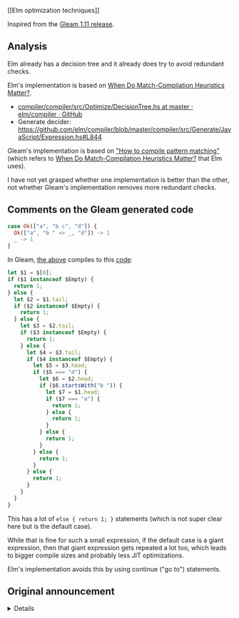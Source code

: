 [[Elm optimization techniques]]

Inspired from the [Gleam 1.11 release](https://gleam.run/news/gleam-javascript-gets-30-percent-faster/).

## Analysis

Elm already has a decision tree and it already does try to avoid redundant checks.

Elm's implementation is based on [When Do Match-Compilation Heuristics Matter?​](https://www.cs.tufts.edu/~nr/cs257/archive/norman-ramsey/match.pdf).
- [compiler/compiler/src/Optimize/DecisionTree.hs at master · elm/compiler · GitHub](https://github.com/elm/compiler/blob/master/compiler/src/Optimize/DecisionTree.hs)
- Generate decider: https://github.com/elm/compiler/blob/master/compiler/src/Generate/JavaScript/Expression.hs#L844

Gleam's implementation is based on ["How to compile pattern matching"](https://julesjacobs.com/notes/patternmatching/patternmatching.pdf) (which refers to [When Do Match-Compilation Heuristics Matter?​](https://www.cs.tufts.edu/~nr/cs257/archive/norman-ramsey/match.pdf) that Elm uses).

I have not yet grasped whether one implementation is better than the other, not whether Gleam's implementation removes more redundant checks.

## Comments on the Gleam generated code

```elm
case Ok(["a", "b c", "d"]) {
  Ok(["a", "b " <> _, "d"]) -> 1
  _ -> 1
}
```

In Gleam, [the above](https://github.com/giacomocavalieri/gleam/blob/2117dbc5476765599d8d182fcc4a3fd75af8b36e/compiler-core/src/javascript/tests/case.rs) compiles to this [code](https://github.com/giacomocavalieri/gleam/blob/2117dbc5476765599d8d182fcc4a3fd75af8b36e/compiler-core/src/javascript/tests/snapshots/gleam_core__javascript__tests__case__nested_string_prefix_match.snap):

```js
let $1 = $[0];
if ($1 instanceof $Empty) {
  return 1;
} else {
  let $2 = $1.tail;
  if ($2 instanceof $Empty) {
    return 1;
  } else {
    let $3 = $2.tail;
    if ($3 instanceof $Empty) {
      return 1;
    } else {
      let $4 = $3.tail;
      if ($4 instanceof $Empty) {
        let $5 = $3.head;
        if ($5 === "d") {
          let $6 = $2.head;
          if ($6.startsWith("b ")) {
            let $7 = $1.head;
            if ($7 === "a") {
              return 1;
            } else {
              return 1;
            }
          } else {
            return 1;
          }
        } else {
          return 1;
        }
      } else {
        return 1;
      }
    }
  }
}
```

This has a lot of `else { return 1; }` statements (which is not super clear here but is the default case).

While that is fine for such a small expression, if the default case is a giant expression, then that giant expression gets repeated a lot too, which leads to bigger compile sizes and probably less JIT optimizations.

Elm's implementation avoids this by using continue ("go to") statements.

## Original announcement

<details>
Extracted from [Gleam JavaScript gets 30% faster](https://gleam.run/news/gleam-javascript-gets-30-percent-faster/)

Gleam has a single flow control construct, the case expression. It runs top-to-bottom checking to see which of the given patterns match the value.

```gleam
pub fn greet(person: Person) -> String {
  case person {
    Teacher(students: [], ..) -> "Hello! No students today?"
    Student(name: "Daria", ..) -> "Hi Daria"
    Student(subject: "Physics", ..) -> "Don't be late for Physics"
    Teacher(name:, ..) | Student(name:, ..) -> "Hello, " <> name <> "!"
  }
}
```

Prior to this release, when compiling to JavaScript code results in `if else` chain, as can be seen in the code below.

```gleam
export function greet(person) {
  if (isTeacher(person) && isEmpty(person.students)) {
    return "Hello! No students today?";
  } else if (isStudent(person) && person.name === "Daria") {
    return "Hi Daria";
  } else if (isStudent(person) && person.subject === "Physics") {
    return "Don't be late for Physics";
  } else if (isTeacher(person)) {
    return "Hello, " + person.name + "!";
  } else {
    return "Hello, " + person.name + "!";
  }
}
```

_Disclaimer: This code has been lightly edited for clarity, but all aspects related to this implementation change remain the same._

This is very understandable and human looking code, but it's not as efficient as possible. For example, if the value is a `Student` with a name other than "Daria" and a subject other than "Physics" then the `isTeacher` and `isStudent` functions are each called twice, resulting in wasted work. Similar problems arise with other patterns, especially with the list type as it would need to be traversed multiple times to check various elements within them.

The new and improved approach is to transform the linear sequence of checks into a _decision tree_, where each check is performed the minimum number of times to find the matching clause as quickly as possible. This decision tree is then compiled into a series of nested `if else` statements in JavaScript.

```
export function greet(person) {
  if (isTeacher(person)) {
    if (isEmpty(person.students)) {
      return "Hello! No students today?";
    } else {
      return "Hello, " + person.name + "!";
    }
  } else {
    if (person.name === "Daria") {
      return "Hi Daria";
    } else {
      if (person.subject === "Physics") {
        return "Don't be late for Physics";
      } else {
        return "Hello, " + person.name + "!";
      }
    }
  }
}
```

This does result in a small increase in code size (up to 15% in our tests), but the uniform nature of the extra code is well suited to compression, with minification and brotli compression completely removing this extra size and producing the same application bundle size as with previous Gleam versions.

We have only implemented this optimisation for the JavaScript target and not the Erlang one as the Erlang Virtual machine implements this optimisation itself! It is done for us automatically there.

As part of this work the compilers analysis of pattern matching was enhanced, notably around bit-array patterns. It can now identify when a clause with a bit array pattern is unreachable because it only matches values that a previous clause also matches, such as the second clause here:

```gleam
case payload {
  <<first_byte, _:bits>> -> first_byte
  <<1, _:bits>> -> 1
  _ -> 0
}
```

Efficient compilation of pattern matching is a surprisingly challenging problem, and we would not have had so much success without academic research on the subject. In particular we would like to acknowledge ["How to compile pattern matching"](https://julesjacobs.com/notes/patternmatching/patternmatching.pdf), by Jules Jacobs and ["Efficient manipulation of binary data using pattern matching"](https://user.it.uu.se/~kostis/Papers/JFP_06.pdf), by Per Gustafsson and Konstantinos Sagonas. Thank you.

This is the culmination of work that was started before Gleam v1, and has been desired for much longer. A huge thank you to [Giacomo Cavalieri](https://github.com/giacomocavalieri) for this final piece.
</details>